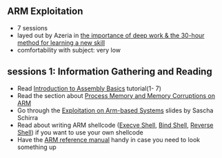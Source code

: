 ## ARM Exploitation
* 7 sessions
* layed out by Azeria in [the importance of deep work & the 30-hour method for learning a new skill](https://azeria-labs.com/the-importance-of-deep-work-the-30-hour-method-for-learning-a-new-skill/)
* comfortability with subject: very low

## sessions 1: Information Gathering and Reading

* Read [Introduction to Assembly
  Basics](https://azeria-labs.com/writing-arm-assembly-part-1/) tutorial(1- 7)
* Read the section about [Process Memory and Memory Corruptions on
  ARM](https://azeria-labs.com/process-memory-and-memory-corruption/)
* Go through the [Exploitation on Arm-based
  Systems](https://github.com/sashs/arm_exploitation) slides by Sascha Schirra
* Read about writing ARM shellcode ([Execve Shell](https://azeria-labs.com/writing-arm-shellcode/), [Bind Shell](https://azeria-labs.com/tcp-bind-shell-in-assembly-arm-32-bit/), [Reverse Shell](https://azeria-labs.com/tcp-reverse-shell-in-assembly-arm-32-bit/)) if you want to use your own shellcode
* Have the [ARM reference
  manual](http://infocenter.arm.com/help/index.jsp?topic=/com.arm.doc.dui0068b/index.html) handy in case you need to look something up
